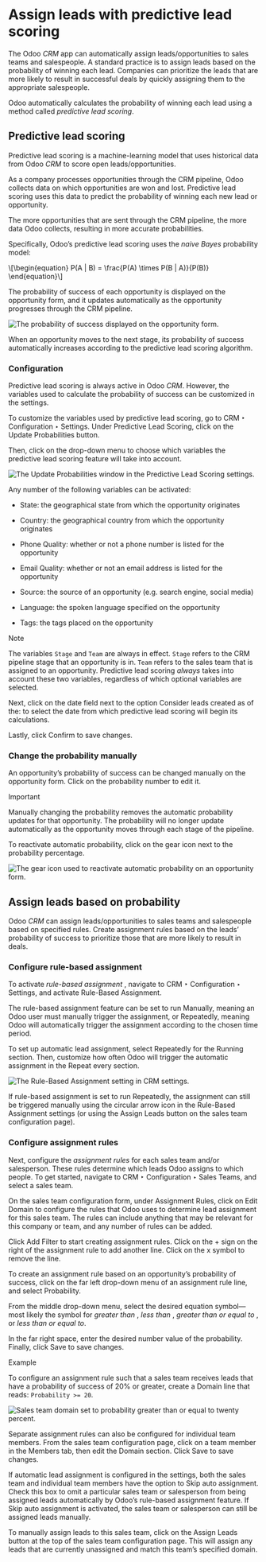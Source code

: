# Assign leads with predictive lead scoring

The Odoo _CRM_ app can automatically assign leads/opportunities to sales teams
and salespeople. A standard practice is to assign leads based on the
probability of winning each lead. Companies can prioritize the leads that are
more likely to result in successful deals by quickly assigning them to the
appropriate salespeople.

Odoo automatically calculates the probability of winning each lead using a
method called _predictive lead scoring_.

## Predictive lead scoring

Predictive lead scoring is a machine-learning model that uses historical data
from Odoo _CRM_ to score open leads/opportunities.

As a company processes opportunities through the CRM pipeline, Odoo collects
data on which opportunities are won and lost. Predictive lead scoring uses
this data to predict the probability of winning each new lead or opportunity.

The more opportunities that are sent through the CRM pipeline, the more data
Odoo collects, resulting in more accurate probabilities.

Specifically, Odoo’s predictive lead scoring uses the _naive Bayes_
probability model:

\\[\begin{equation} P(A | B) = \frac{P(A) \times P(B | A)}{P(B)} \end{equation}\\]

The probability of success of each opportunity is displayed on the opportunity
form, and it updates automatically as the opportunity progresses through the
CRM pipeline.

![The probability of success displayed on the opportunity
form.](../../../../_images/probability-opportunity-form.png)

When an opportunity moves to the next stage, its probability of success
automatically increases according to the predictive lead scoring algorithm.

### Configuration

Predictive lead scoring is always active in Odoo _CRM_. However, the variables
used to calculate the probability of success can be customized in the
settings.

To customize the variables used by predictive lead scoring, go to CRM ‣
Configuration ‣ Settings. Under Predictive Lead Scoring, click on the Update
Probabilities button.

Then, click on the drop-down menu to choose which variables the predictive
lead scoring feature will take into account.

![The Update Probabilities window in the Predictive Lead Scoring
settings.](../../../../_images/update-probabilities.png)

Any number of the following variables can be activated:

  * State: the geographical state from which the opportunity originates

  * Country: the geographical country from which the opportunity originates

  * Phone Quality: whether or not a phone number is listed for the opportunity

  * Email Quality: whether or not an email address is listed for the opportunity

  * Source: the source of an opportunity (e.g. search engine, social media)

  * Language: the spoken language specified on the opportunity

  * Tags: the tags placed on the opportunity

Note

The variables `Stage` and `Team` are always in effect. `Stage` refers to the
CRM pipeline stage that an opportunity is in. `Team` refers to the sales team
that is assigned to an opportunity. Predictive lead scoring _always_ takes
into account these two variables, regardless of which optional variables are
selected.

Next, click on the date field next to the option Consider leads created as of
the: to select the date from which predictive lead scoring will begin its
calculations.

Lastly, click Confirm to save changes.

### Change the probability manually

An opportunity’s probability of success can be changed manually on the
opportunity form. Click on the probability number to edit it.

Important

Manually changing the probability removes the automatic probability updates
for that opportunity. The probability will no longer update automatically as
the opportunity moves through each stage of the pipeline.

To reactivate automatic probability, click on the gear icon next to the
probability percentage.

![The gear icon used to reactivate automatic probability on an opportunity
form.](../../../../_images/probability-gear-icon.png)

## Assign leads based on probability

Odoo _CRM_ can assign leads/opportunities to sales teams and salespeople based
on specified rules. Create assignment rules based on the leads’ probability of
success to prioritize those that are more likely to result in deals.

### Configure rule-based assignment

To activate _rule-based assignment_ , navigate to CRM ‣ Configuration ‣
Settings, and activate Rule-Based Assignment.

The rule-based assignment feature can be set to run Manually, meaning an Odoo
user must manually trigger the assignment, or Repeatedly, meaning Odoo will
automatically trigger the assignment according to the chosen time period.

To set up automatic lead assignment, select Repeatedly for the Running
section. Then, customize how often Odoo will trigger the automatic assignment
in the Repeat every section.

![The Rule-Based Assignment setting in CRM
settings.](../../../../_images/rule-based-assignment.png)

If rule-based assignment is set to run Repeatedly, the assignment can still be
triggered manually using the circular arrow icon in the Rule-Based Assignment
settings (or using the Assign Leads button on the sales team configuration
page).

### Configure assignment rules

Next, configure the _assignment rules_ for each sales team and/or salesperson.
These rules determine which leads Odoo assigns to which people. To get
started, navigate to CRM ‣ Configuration ‣ Sales Teams, and select a sales
team.

On the sales team configuration form, under Assignment Rules, click on Edit
Domain to configure the rules that Odoo uses to determine lead assignment for
this sales team. The rules can include anything that may be relevant for this
company or team, and any number of rules can be added.

Click Add Filter to start creating assignment rules. Click on the + sign on
the right of the assignment rule to add another line. Click on the x symbol to
remove the line.

To create an assignment rule based on an opportunity’s probability of success,
click on the far left drop-down menu of an assignment rule line, and select
Probability.

From the middle drop-down menu, select the desired equation symbol—most likely
the symbol for _greater than_ , _less than_ , _greater than or equal to_ , or
_less than or equal to_.

In the far right space, enter the desired number value of the probability.
Finally, click Save to save changes.

Example

To configure an assignment rule such that a sales team receives leads that
have a probability of success of 20% or greater, create a Domain line that
reads: `Probability >= 20`.

![Sales team domain set to probability greater than or equal to twenty
percent.](../../../../_images/probability-domain.png)

Separate assignment rules can also be configured for individual team members.
From the sales team configuration page, click on a team member in the Members
tab, then edit the Domain section. Click Save to save changes.

If automatic lead assignment is configured in the settings, both the sales
team and individual team members have the option to Skip auto assignment.
Check this box to omit a particular sales team or salesperson from being
assigned leads automatically by Odoo’s rule-based assignment feature. If Skip
auto assignment is activated, the sales team or salesperson can still be
assigned leads manually.

To manually assign leads to this sales team, click on the Assign Leads button
at the top of the sales team configuration page. This will assign any leads
that are currently unassigned and match this team’s specified domain.

